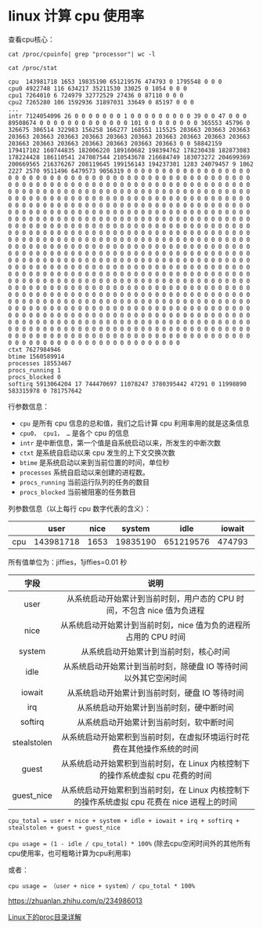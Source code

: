 # linux 计算 cpu 使用率

查看cpu核心：

`cat /proc/cpuinfo| grep "processor"| wc -l`

`cat /proc/stat`

```
cpu  143981718 1653 19835190 651219576 474793 0 1795548 0 0 0
cpu0 4922748 116 634217 35211530 33025 0 1054 0 0 0
cpu1 7264010 6 724979 32772529 27436 0 87110 0 0 0
cpu2 7265280 106 1592936 31897031 33649 0 85197 0 0 0
...
intr 7124054096 26 0 0 0 0 0 0 0 1 0 0 0 0 0 0 0 0 0 39 0 0 47 0 0 0 89508674 0 0 0 0 0 0 0 0 0 0 0 0 0 101 0 0 0 0 0 0 0 0 365553 45796 0 326675 306514 322983 156258 166277 168551 115525 203663 203663 203663 203663 203663 203663 203663 203663 203663 203663 203663 203663 203663 203663 203663 203663 203663 203663 203663 203663 0 0 58842159 179417102 160744835 182006220 189160682 198394762 178230438 182873083 178224428 186110541 247087544 210543678 216684749 183073272 204699369 200669565 216376267 208119645 199156143 194237301 1283 24079457 9 1062 2227 2570 9511496 6479573 9056319 0 0 0 0 0 0 0 0 0 0 0 0 0 0 0 0 0 0 0 0 0 0 0 0 0 0 0 0 0 0 0 0 0 0 0 0 0 0 0 0 0 0 0 0 0 0 0 0 0 0 0 0 0 0 0 0 0 0 0 0 0 0 0 0 0 0 0 0 0 0 0 0 0 0 0 0 0 0 0 0 0 0 0 0 0 0 0 0 0 0 0 0 0 0 0 0 0 0 0 0 0 0 0 0 0 0 0 0 0 0 0 0 0 0 0 0 0 0 0 0 0 0 0 0 0 0 0 0 0 0 0 0 0 0 0 0 0 0 0 0 0 0 0 0 0 0 0 0 0 0 0 0 0 0 0 0 0 0 0 0 0 0 0 0 0 0 0 0 0 0 0 0 0 0 0 0 0 0 0 0 0 0 0 0 0 0 0 0 0 0 0 0 0 0 0 0 0 0 0 0 0 0 0 0 0 0 0 0 0 0 0 0 0 0 0 0 0 0 0 0 0 0 0 0 0 0 0 0 0 0 0 0 0 0 0 0 0 0 0 0 0 0 0 0 0 0 0 0 0 0 0 0 0 0 0 0 0 0 0 0 0 0 0 0 0 0 0 0 0 0 0 0 0 0 0 0 0 0 0 0 0 0 0 0 0 0 0 0 0 0 0 0 0 0 0 0 0 0 0 0 0 0 0 0 0 0 0 0 0 0 0 0 0 0 0 0 0 0 0 0 0 0 0 0 0 0 0 0 0 0 0 0 0 0 0 0 0 0 0 0 0 0 0 0 0 0 0 0 0 0 0 0 0 0 0 0 0 0 0 0 0 0 0 0 0 0 0 0 0 0 0 0 0 0 0 0 0 0 0 0 0 0 0 0 0 0 0 0 0 0 0 0 0 0 0 0 0 0 0 0 0 0 0 0 0 0 0 0 0 0 0 0 0 0 0 0 0 0 0 0 0 0 0 0 0 0 0 0 0 0 0 0 0 0 0 0 0 0 0 0 0 0 0 0 0 0 0 0 0 0 0 0 0 0 0 0 0 0 0 0 0 0 0 0 0 0 0 0 0 0 0 0 0 0 0 0 0 0 0 0 0 0 0 0 0 0 0 0 0 0 0 0 0 0 0 0 0 0 0 0 0 0 0 0 0 0 0 0 0 0 0 0 0 0 0 0 0 0 0 0 0 0 0 0 0 0 0 0 0 0 0 0 0 0 0 0 0 0 0 0 0 0 0 0 0 0 0 0 0 0 0 0 0 0 0 0 0 0 0 0 0 0 0 0 0 0 0 0 0 0 0 0 0 0 0 0 0 0 0 0 0 0 0 0 0 0 0 0 0 0 0 0 0 0 0 0 0 0 0 0 0 0 0 0 0 0 0 0 0 0 0 0 0 0 0 0 0 0 0 0 0 0 0 0 0 0 0 0 0 0 0 0 0 0 0 0 0 0 0 0 0 0 0 0 0 0 0 0 0 0 0 0 0 0 0 0 0 0 0 0 0 0 0 0 0 0 0 0 0 0 0 0 0 0 0 0 0 0 0 0 0 0 0 0 0 0 0 0 0 0 0 0 0 0 0 0 0 0 0 0 0 0 0 0 0 0 0 0 0 0 0 0 0 0 0 0 0 0 0 0 0 0 0 0 0 0 0 0 0 0 0 0 0 0 0 0 0 0 0 0 0 0 0 0 0 0 0 0 0 0 0 0 0 0 0 0 0 0 0 0 0 0 0 0 0 0 0 0 0 0 0 0 0 0 0 0 0 0 0 0 0 0 0 0 0 0 0 0 0 0 0 0 0 0 0 0 0 0 0 0 0 0 0 0 0 0 0 0 0 0 0 0 0 0 0 0 0 0 0 0 0 0 0 0 0 0 0 0 0 0 0 0 0 0 0 0 0 0 0 0 0 0 0 0 0 0 0 0 0 0 0 0 0 0 0 0 0 0 0 0 0 0 0 0 0 0 0 0 0 0 0 0 0 0 0 0 0 0 0 0 0 0 0
ctxt 7627984946
btime 1560589914
processes 18553467
procs_running 1
procs_blocked 0
softirq 5913064204 17 744470697 11078247 3780395442 47291 0 11998890 583315978 0 781757642
```

行参数信息：

- `cpu` 是所有 cpu 信息的总和值，我们之后计算 cpu 利用率用的就是这条信息
- `cpu0， cpu1， …` 是各个 cpu 的信息
- `intr` 是中断信息，第一个值是自系统启动以来，所发生的中断次数
- `ctxt` 是系统自启动以来 cpu 发生的上下文交换次数
- `btime` 是系统启动以来到当前位置的时间，单位秒
- `processes` 系统自启动以来创建的进程数。
- `procs_running` 当前运行队列的任务的数目
- `procs_blocked` 当前被阻塞的任务数目

列参数信息（以上每行 cpu 数字代表的含义）：

|     |   user    | nice |  system  | idle      | iowait | irq | softirq | stealstolen | guest | guest_nice |
| :-: | :-------: | :--: | :------: | --------- | ------ | --- | ------- | ----------- | ----- | ---------- |
| cpu | 143981718 | 1653 | 19835190 | 651219576 | 474793 | 0   | 1795548 | 0           | 0     | 0          |

所有值单位为：jiffies，1jiffies=0.01 秒

|    字段     |                                             说明                                             |
| :---------: | :------------------------------------------------------------------------------------------: |
|    user     |           从系统启动开始累计到当前时刻，用户态的 CPU 时间，不包含 nice 值为负进程            |
|    nice     |               从系统启动开始累计到当前时刻，nice 值为负的进程所占用的 CPU 时间               |
|   system    |                            从系统启动开始累计到当前时刻，核心时间                            |
|    idle     |               从系统启动开始累计到当前时刻，除硬盘 IO 等待时间以外其它空闲时间               |
|   iowait    |                        从系统启动开始累计到当前时刻，硬盘 IO 等待时间                        |
|     irq     |                           从系统启动开始累计到当前时刻，硬中断时间                           |
|   softirq   |                           从系统启动开始累计到当前时刻，软中断时间                           |
| stealstolen |            从系统启动开始累积到当前时刻，在虚拟环境运行时花费在其他操作系统的时间            |
|    guest    |        从系统启动开始累积到当前时刻，在 Linux 内核控制下的操作系统虚拟 cpu 花费的时间        |
| guest_nice  | 从系统启动开始累积到当前时刻，在 Linux 内核控制下的操作系统虚拟 cpu 花费在 nice 进程上的时间 |

`cpu_total = user + nice + system + idle + iowait + irq + softirq + stealstolen + guest + guest_nice`

`cpu usage = (1 - idle / cpu_total) * 100%` (除去cpu空闲时间外的其他所有cpu使用率，也可粗略计算为cpu利用率)

或者：

`cpu usage = （user + nice + system）/ cpu_total * 100%`

https://zhuanlan.zhihu.com/p/234986013

[Linux下的proc目录详解](https://www.jianshu.com/p/bfc6f235d44e)